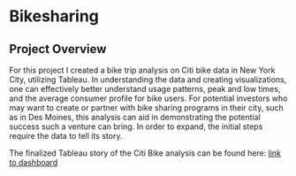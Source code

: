 # Bikesharing

## Project Overview
For this project I created a bike trip analysis on Citi bike data in New York City, utilizing Tableau. In understanding the data and creating visualizations, one can effectively better understand usage patterns, peak and low times, and the average consumer profile for bike users. For potential investors who may want to create or partner with bike sharing programs in their city, such as in Des Moines, this analysis can aid in demonstrating the potential success such a venture can bring. In order to expand, the initial steps require the data to tell its story.

The finalized Tableau story of the Citi Bike analysis can be found here: [link to dashboard](https://public.tableau.com/app/profile/leila4630/viz/CitiBikeSharingAnalysis_16543575020420/BikeSharingAnalysis?publish=yes)


